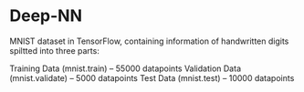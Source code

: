# Deep-NN
MNIST dataset in TensorFlow, containing information of handwritten digits spiltted into three parts:

Training Data (mnist.train) – 55000 datapoints
Validation Data (mnist.validate) – 5000 datapoints
Test Data (mnist.test) – 10000 datapoints
